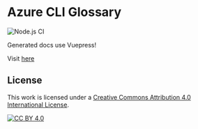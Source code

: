 # Azure CLI Glossary

![Node.js CI](https://github.com/berviantoleo/az204-azure-cli-glossary/workflows/Node.js%20CI/badge.svg)

Generated docs use Vuepress!

Visit [here](http://www.berviantoleo.my.id/az204-azure-cli-glossary/)

## License

This work is licensed under a
[Creative Commons Attribution 4.0 International License][cc-by].

[![CC BY 4.0][cc-by-image]][cc-by]

[cc-by]: http://creativecommons.org/licenses/by/4.0/
[cc-by-image]: https://i.creativecommons.org/l/by/4.0/88x31.png
